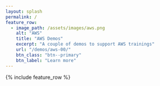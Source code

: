 ```yaml
---
layout: splash
permalink: /
feature_row:
  - image_path: /assets/images/aws.png
    alt: "AWS"
    title: "AWS Demos"
    excerpt: "A couple of demos to support AWS trainings"
    url: "/demos/aws-00/"
    btn_class: "btn--primary"
    btn_label: "Learn more"   
---
```


{% include feature_row %}